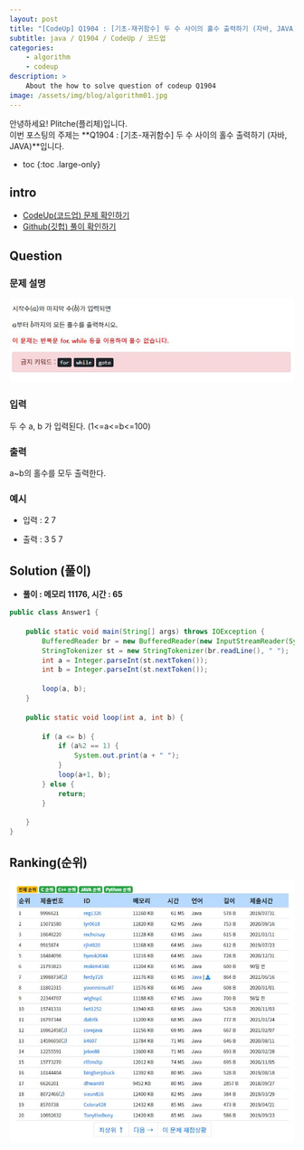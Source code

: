 ```yaml
---
layout: post
title: "[CodeUp] Q1904 : [기초-재귀함수] 두 수 사이의 홀수 출력하기 (자바, JAVA)"
subtitle: java / Q1904 / CodeUp / 코드업
categories:
    - algorithm
    - codeup
description: >
    About the how to solve question of codeup Q1904
image: /assets/img/blog/algorithm01.jpg
---
```


안녕하세요! Plitche(플리체)입니다.  
이번 포스팅의 주제는 **Q1904 : [기초-재귀함수] 두 수 사이의 홀수 출력하기 (자바, JAVA)**입니다.

* toc
{:toc .large-only}

## intro
* [CodeUp(코드업) 문제 확인하기](https://codeup.kr/problem.php?id=1904)  
* [Github(깃헙) 풀이 확인하기](https://github.com/plitche/CodeUp_Solution/tree/master/Q1901~Q2000/Q1904)  

## Question
### 문제 설명
![](/assets/post/codeup/Q1900~Q1999/20220104_01/01.JPG)  

### 입력
두 수 a, b 가 입력된다. (1<=a<=b<=100)  

### 출력
a~b의 홀수를 모두 출력한다.  
  
### 예시
* 입력 : 2 7  
  
* 출력 : 3 5 7  
  
## Solution (풀이)
* **풀이 : 메모리 11176, 시간 : 65**  

```java
public class Answer1 {
	
	public static void main(String[] args) throws IOException {
        BufferedReader br = new BufferedReader(new InputStreamReader(System.in));
        StringTokenizer st = new StringTokenizer(br.readLine(), " ");
        int a = Integer.parseInt(st.nextToken());
        int b = Integer.parseInt(st.nextToken());
        
        loop(a, b);
	}
	
	public static void loop(int a, int b) {
		
		if (a <= b) {
			if (a%2 == 1) {
				System.out.print(a + " ");
			} 
			loop(a+1, b);
		} else {
			return;
		}
		
	}
}
```  

## Ranking(순위)
![](/assets/post/codeup/Q1900~Q1999/20220104_01/03.JPG)  